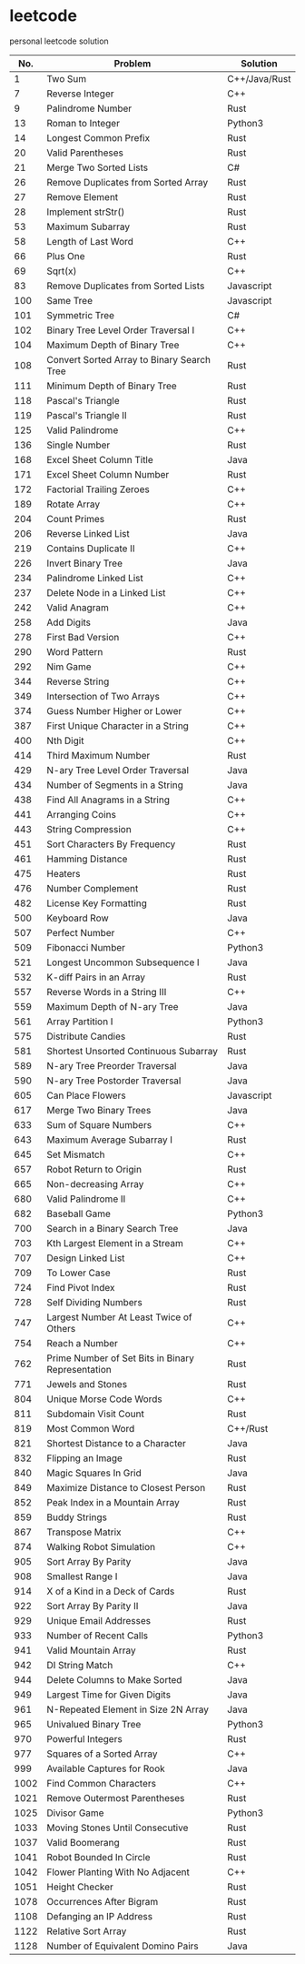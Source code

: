 # leetcode
personal leetcode solution

|No.|Problem|Solution|
|---|-------|--------|
|1|Two Sum|C++/Java/Rust|
|7|Reverse Integer|C++|
|9|Palindrome Number|Rust|
|13|Roman to Integer|Python3|
|14|Longest Common Prefix|Rust|
|20|Valid Parentheses|Rust|
|21|Merge Two Sorted Lists|C#|
|26|Remove Duplicates from Sorted Array|Rust|
|27|Remove Element|Rust|
|28|Implement strStr()|Rust|
|53|Maximum Subarray|Rust|
|58|Length of Last Word|C++|
|66|Plus One|Rust|
|69|Sqrt(x)|C++|
|83|Remove Duplicates from Sorted Lists|Javascript|
|100|Same Tree|Javascript|
|101|Symmetric Tree|C#|
|102|Binary Tree Level Order Traversal I|C++|
|104|Maximum Depth of Binary Tree|C++|
|108|Convert Sorted Array to Binary Search Tree|Rust|
|111|Minimum Depth of Binary Tree|Rust|
|118|Pascal's Triangle|Rust|
|119|Pascal's Triangle II|Rust|
|125|Valid Palindrome|C++|
|136|Single Number|Rust|
|168|Excel Sheet Column Title|Java|
|171|Excel Sheet Column Number|Rust|
|172|Factorial Trailing Zeroes|C++|
|189|Rotate Array|C++|
|204|Count Primes|Rust|
|206|Reverse Linked List|Java|
|219|Contains Duplicate II|C++|
|226|Invert Binary Tree|Java|
|234|Palindrome Linked List|C++|
|237|Delete Node in a Linked List|C++|
|242|Valid Anagram|C++|
|258|Add Digits|Java|
|278|First Bad Version|C++|
|290|Word Pattern|Rust|
|292|Nim Game|C++|
|344|Reverse String|C++|
|349|Intersection of Two Arrays|C++|
|374|Guess Number Higher or Lower|C++|
|387|First Unique Character in a String|C++|
|400|Nth Digit|C++|
|414|Third Maximum Number|Rust|
|429|N-ary Tree Level Order Traversal|Java|
|434|Number of Segments in a String|Java|
|438|Find All Anagrams in a String|C++|
|441|Arranging Coins|C++|
|443|String Compression|C++|
|451|Sort Characters By Frequency|Rust|
|461|Hamming Distance|Rust|
|475|Heaters|Rust|
|476|Number Complement|Rust|
|482|License Key Formatting|Rust|
|500|Keyboard Row|Java|
|507|Perfect Number|C++|
|509|Fibonacci Number|Python3|
|521|Longest Uncommon Subsequence I|Java|
|532|K-diff Pairs in an Array|Rust|
|557|Reverse Words in a String III|C++|
|559|Maximum Depth of N-ary Tree|Java|
|561|Array Partition I|Python3|
|575|Distribute Candies|Rust|
|581|Shortest Unsorted Continuous Subarray|Rust|
|589|N-ary Tree Preorder Traversal|Java|
|590|N-ary Tree Postorder Traversal|Java|
|605|Can Place Flowers|Javascript|
|617|Merge Two Binary Trees|Java|
|633|Sum of Square Numbers|C++|
|643|Maximum Average Subarray I|Rust|
|645|Set Mismatch|C++|
|657|Robot Return to Origin|Rust|
|665|Non-decreasing Array|C++|
|680|Valid Palindrome II|C++|
|682|Baseball Game|Python3|
|700|Search in a Binary Search Tree|Java|
|703|Kth Largest Element in a Stream|C++|
|707|Design Linked List|C++|
|709|To Lower Case|Rust|
|724|Find Pivot Index|Rust|
|728|Self Dividing Numbers|Rust|
|747|Largest Number At Least Twice of Others|C++|
|754|Reach a Number|C++|
|762|Prime Number of Set Bits in Binary Representation|Rust|
|771|Jewels and Stones|Rust|
|804|Unique Morse Code Words|C++|
|811|Subdomain Visit Count|Rust|
|819|Most Common Word|C++/Rust|
|821|Shortest Distance to a Character|Java|
|832|Flipping an Image|Rust|
|840|Magic Squares In Grid|Java|
|849|Maximize Distance to Closest Person|Rust|
|852|Peak Index in a Mountain Array|Rust|
|859|Buddy Strings|Rust|
|867|Transpose Matrix|C++|
|874|Walking Robot Simulation|C++|
|905|Sort Array By Parity|Java|
|908|Smallest Range I|Java|
|914|X of a Kind in a Deck of Cards|Rust|
|922|Sort Array By Parity II|Java|
|929|Unique Email Addresses|Rust|
|933|Number of Recent Calls|Python3|
|941|Valid Mountain Array|Rust|
|942|DI String Match|C++|
|944|Delete Columns to Make Sorted|Java|
|949|Largest Time for Given Digits|Java|
|961|N-Repeated Element in Size 2N Array|Java|
|965|Univalued Binary Tree|Python3|
|970|Powerful Integers|Rust|
|977|Squares of a Sorted Array|C++|
|999|Available Captures for Rook|Java|
|1002|Find Common Characters|C++|
|1021|Remove Outermost Parentheses|Rust|
|1025|Divisor Game|Python3|
|1033|Moving Stones Until Consecutive|Rust|
|1037|Valid Boomerang|Rust|
|1041|Robot Bounded In Circle|Rust|
|1042|Flower Planting With No Adjacent|C++|
|1051|Height Checker|Rust|
|1078|Occurrences After Bigram|Rust|
|1108|Defanging an IP Address|Rust|
|1122|Relative Sort Array|Rust|
|1128|Number of Equivalent Domino Pairs|Java|